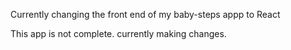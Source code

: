 Currently changing the front end of my baby-steps appp to React

This app is not complete. currently making changes.
